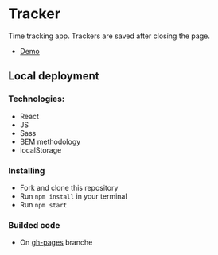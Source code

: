 # Tracker

Time tracking app.
Trackers are saved after closing the page.
- [Demo](https://alinamatuschak.github.io/tracker/)

## Local deployment

### Technologies:
* React
* JS
* Sass
* BEM methodology
* localStorage

### Installing
* Fork and clone this repository
* Run `npm install` in your terminal
* Run `npm start`

### Builded code
* On [gh-pages](https://github.com/AlinaMatuschak/tracker/tree/gh-pages) branche
